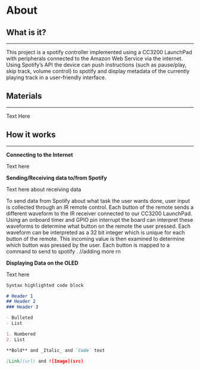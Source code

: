 # About

## What is it?
***

This project is a spotify controller implemented using a CC3200 LaunchPad with peripherals connected to the Amazon Web Service via the internet. Using Spotify’s API the device can push instructions (such as pause/play, skip track, volume control) to spotify and display metadata of the currently playing track in a user-friendly interface.

## Materials
***

Text Here

## How it works
***
**Connecting to the Internet**

Text here

**Sending/Receiving data to/from Spotify**

Text here about receiving data

To send data from Spotify about what task the user wants done, user input is collected through an IR remote control. Each button of the remote sends a different waveform to the IR receiver connected to our CC3200 LaunchPad. Using an onboard timer and GPIO pin interrupt the board can interpret these waveforms to determine what button on the remote the user pressed. Each waveform can be interpreted as a 32 bit integer which is unique for each button of the remote. This incoming value is then examined to determine which button was pressed by the user. Each button is mapped to a command to send to spotify . //adding more rn

**Displaying Data on the OLED**

Text here

```markdown
Syntax highlighted code block

# Header 1
## Header 2
### Header 3

- Bulleted
- List

1. Numbered
2. List

**Bold** and _Italic_ and `Code` text

[Link](url) and ![Image](src)
```
